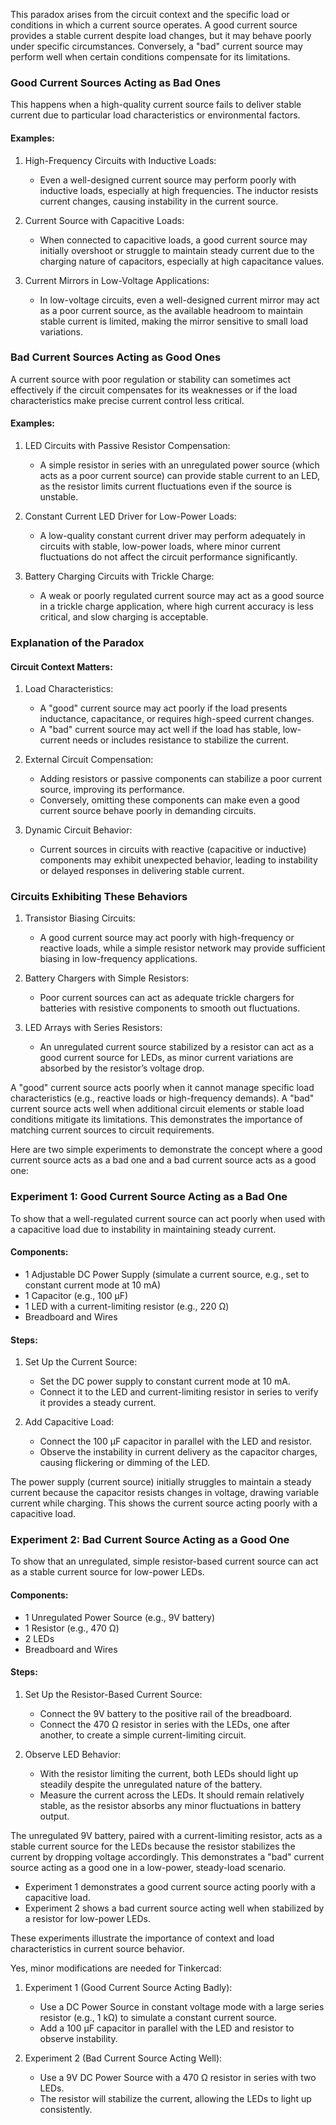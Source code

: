 This paradox arises from the circuit context and the specific load or conditions in which a current source operates. A good current source provides a stable current despite load changes, but it may behave poorly under specific circumstances. Conversely, a "bad" current source may perform well when certain conditions compensate for its limitations.

### Good Current Sources Acting as Bad Ones

This happens when a high-quality current source fails to deliver stable current due to particular load characteristics or environmental factors.

#### Examples:

1. High-Frequency Circuits with Inductive Loads:
   - Even a well-designed current source may perform poorly with inductive loads, especially at high frequencies. The inductor resists current changes, causing instability in the current source.

2. Current Source with Capacitive Loads:
   - When connected to capacitive loads, a good current source may initially overshoot or struggle to maintain steady current due to the charging nature of capacitors, especially at high capacitance values.

3. Current Mirrors in Low-Voltage Applications:
   - In low-voltage circuits, even a well-designed current mirror may act as a poor current source, as the available headroom to maintain stable current is limited, making the mirror sensitive to small load variations.

### Bad Current Sources Acting as Good Ones

A current source with poor regulation or stability can sometimes act effectively if the circuit compensates for its weaknesses or if the load characteristics make precise current control less critical.

#### Examples:

1. LED Circuits with Passive Resistor Compensation:
   - A simple resistor in series with an unregulated power source (which acts as a poor current source) can provide stable current to an LED, as the resistor limits current fluctuations even if the source is unstable.

2. Constant Current LED Driver for Low-Power Loads:
   - A low-quality constant current driver may perform adequately in circuits with stable, low-power loads, where minor current fluctuations do not affect the circuit performance significantly.

3. Battery Charging Circuits with Trickle Charge:
   - A weak or poorly regulated current source may act as a good source in a trickle charge application, where high current accuracy is less critical, and slow charging is acceptable.

### Explanation of the Paradox

#### Circuit Context Matters:

1. Load Characteristics:
   - A "good" current source may act poorly if the load presents inductance, capacitance, or requires high-speed current changes.
   - A "bad" current source may act well if the load has stable, low-current needs or includes resistance to stabilize the current.

2. External Circuit Compensation:
   - Adding resistors or passive components can stabilize a poor current source, improving its performance.
   - Conversely, omitting these components can make even a good current source behave poorly in demanding circuits.

3. Dynamic Circuit Behavior:
   - Current sources in circuits with reactive (capacitive or inductive) components may exhibit unexpected behavior, leading to instability or delayed responses in delivering stable current.

### Circuits Exhibiting These Behaviors

1. Transistor Biasing Circuits:
   - A good current source may act poorly with high-frequency or reactive loads, while a simple resistor network may provide sufficient biasing in low-frequency applications.

2. Battery Chargers with Simple Resistors:
   - Poor current sources can act as adequate trickle chargers for batteries with resistive components to smooth out fluctuations.

3. LED Arrays with Series Resistors:
   - An unregulated current source stabilized by a resistor can act as a good current source for LEDs, as minor current variations are absorbed by the resistor’s voltage drop.

A "good" current source acts poorly when it cannot manage specific load characteristics (e.g., reactive loads or high-frequency demands). A "bad" current source acts well when additional circuit elements or stable load conditions mitigate its limitations. This demonstrates the importance of matching current sources to circuit requirements.

Here are two simple experiments to demonstrate the concept where a good current source acts as a bad one and a bad current source acts as a good one:

### Experiment 1: Good Current Source Acting as a Bad One

To show that a well-regulated current source can act poorly when used with a capacitive load due to instability in maintaining steady current.

#### Components:

- 1 Adjustable DC Power Supply (simulate a current source, e.g., set to constant current mode at 10 mA)
- 1 Capacitor (e.g., 100 μF)
- 1 LED with a current-limiting resistor (e.g., 220 Ω)
- Breadboard and Wires

#### Steps:

1. Set Up the Current Source:
   - Set the DC power supply to constant current mode at 10 mA.
   - Connect it to the LED and current-limiting resistor in series to verify it provides a steady current.

2. Add Capacitive Load:
   - Connect the 100 μF capacitor in parallel with the LED and resistor.
   - Observe the instability in current delivery as the capacitor charges, causing flickering or dimming of the LED.

 The power supply (current source) initially struggles to maintain a steady current because the capacitor resists changes in voltage, drawing variable current while charging. This shows the current source acting poorly with a capacitive load.

### Experiment 2: Bad Current Source Acting as a Good One

To show that an unregulated, simple resistor-based current source can act as a stable current source for low-power LEDs.

#### Components:

- 1 Unregulated Power Source (e.g., 9V battery)
- 1 Resistor (e.g., 470 Ω)
- 2 LEDs
- Breadboard and Wires

#### Steps:

1. Set Up the Resistor-Based Current Source:
   - Connect the 9V battery to the positive rail of the breadboard.
   - Connect the 470 Ω resistor in series with the LEDs, one after another, to create a simple current-limiting circuit.

2. Observe LED Behavior:
   - With the resistor limiting the current, both LEDs should light up steadily despite the unregulated nature of the battery.
   - Measure the current across the LEDs. It should remain relatively stable, as the resistor absorbs any minor fluctuations in battery output.

 The unregulated 9V battery, paired with a current-limiting resistor, acts as a stable current source for the LEDs because the resistor stabilizes the current by dropping voltage accordingly. This demonstrates a "bad" current source acting as a good one in a low-power, steady-load scenario.

- Experiment 1 demonstrates a good current source acting poorly with a capacitive load.
- Experiment 2 shows a bad current source acting well when stabilized by a resistor for low-power LEDs.

These experiments illustrate the importance of context and load characteristics in current source behavior.

Yes, minor modifications are needed for Tinkercad:

1. Experiment 1 (Good Current Source Acting Badly):
   - Use a DC Power Source in constant voltage mode with a large series resistor (e.g., 1 kΩ) to simulate a constant current source.
   - Add a 100 μF capacitor in parallel with the LED and resistor to observe instability.

2. Experiment 2 (Bad Current Source Acting Well):
   - Use a 9V DC Power Source with a 470 Ω resistor in series with two LEDs.
   - The resistor will stabilize the current, allowing the LEDs to light up consistently.
